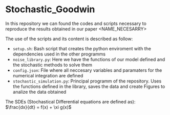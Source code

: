 # Stochastic_Goodwin
In this repository we can found the codes and scripts necessary to reproduce the results obtained in our paper <NAME_NECESARRY>

The use of the scripts and its content is described as follow:

* `setup.sh`: Bash script that creates the python enviroment with the dependencies used in the other programms
* `noise_library.py`: Here we have the functions of our model defined and the stochastic methods to solve them
* `config.json`: File where all neccesary variables and paramaters for the numerical integration are defined
* `stochastic_simulation.py`: Principal programm of the repository. Uses the functions defined in the library, saves the data and create Figures to analize the data obtained

The SDEs (Stochastical Differential equations are defined as):  
$\frac{dx}{dt} = f(x) + \xi g(x)$
